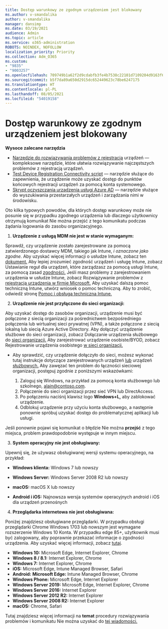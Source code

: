 ```yaml
---
title: Dostęp warunkowy ze zgodnym urządzeniem jest blokowany
ms.author: v-smandalika
author: v-smandalika
manager: dansimp
ms.date: 03/19/2021
audience: Admin
ms.topic: article
ms.service: o365-administration
ROBOTS: NOINDEX, NOFOLLOW
localization_priority: Priority
ms.collection: Adm_O365
ms.custom:
- "9835"
- "9003257"
ms.openlocfilehash: 709749b1a62f2d9cdabfb3fe4b7538c22101d7109204d9163f6059336b817bf8
ms.sourcegitcommit: b5f7da89a650d2915dc652449623c78be6247175
ms.translationtype: HT
ms.contentlocale: pl-PL
ms.lasthandoff: 08/05/2021
ms.locfileid: "54019158"
---
```

# <a name="im-getting-blocked-by-conditional-access-with-compliant-device"></a>Dostęp warunkowy ze zgodnym urządzeniem jest blokowany

**Wysoce zalecane narzędzia**

- [Narzędzie do rozwiązywania problemów z rejestracją](https://docs.microsoft.com/samples/azure-samples/dsregtool/dsregtool/) urządzeń — kompleksowe narzędzie, które ułatwia rozwiązywanie najczęstszych problemów z rejestracją urządzeń.
- [Test Device Registration Connectivity script](https://docs.microsoft.com/samples/azure-samples/testdeviceregconnectivity/testdeviceregconnectivity/) — narzędzie służące do zapewnienia, że urządzenie może uzyskać dostęp do punktów końcowych rejestracji urządzeń za pomocą konta systemowego.
- [Skrypt oczyszczania urządzenia usługi Azure AD](https://github.com/mzmaili/AzureADDeviceCleanup) — narzędzie służące do wyszukiwania przestarzałych urządzeń i zarządzania nimi w środowisku.

Oto kilka typowych powodów, dla których dostęp warunkowy może nie posunie się w przypadku zgodnego urządzenia lub dlaczego użytkownicy otrzymują komunikat Nie można przejść z tego komunikatu podczas żądania logowania do zasobu organizacyjnego. 

1. **Urządzenie z usługą MDM nie jest w stanie wymaganym:**

Sprawdź, czy urządzenie zostało zarejestrowane za pomocą zatwierdzonego dostawcy MDM, takiego jak Intune, *i oznaczone jako zgodne.* Aby uzyskać więcej informacji o usłudze Intune, zobacz ten [dokument.](https://docs.microsoft.com/mem/intune/enrollment/device-enrollment) Aby lepiej zrozumieć zgodność urządzeń i usługę Intune, zobacz Ustawianie reguł dla urządzeń, które zarządzasz za pomocą usługi Intune, za pomocą zasad [zgodności.](https://docs.microsoft.com/mem/intune/protect/device-compliance-get-started) Jeśli masz problemy z zarejestrowaniem urządzenia w usłudze Intune, zobacz Rozwiązywanie problemów z [rejestracją urządzenia w firmie Microsoft.](https://docs.microsoft.com/troubleshoot/mem/intune/troubleshoot-device-enrollment-in-intune) Aby uzyskać dalszą pomoc techniczną Intune, utwórz wniosek o pomoc techniczną. Aby to zrobić, odwiedź stronę [Pomoc i obsługa techniczna Intune.](https://endpoint.microsoft.com/#blade/Microsoft_Intune_DeviceSettings/SupportMenu/helpSupport)

2. **Urządzenie nie jest przyłączone do sieci organizacji:**

Aby uzyskać dostęp do zasobów organizacji, urządzenie musi być połączone z siecią organizacji za pośrednictwem bezpośredniego połączenia lub wirtualnej sieci prywatnej (VPN), a także połączone z siecią lokalną lub siecią Azure Active Directory. Aby dołączyć urządzenie służbowe do sieci organizacji, zobacz Dołączanie urządzenia służbowego do [sieci organizacji.](https://docs.microsoft.com/azure/active-directory/user-help/user-help-join-device-on-network) Aby zarejestrować urządzenie osobiste/BYOD, zobacz Rejestrowanie urządzenia osobistego [w sieci organizacji.](https://docs.microsoft.com/azure/active-directory/user-help/user-help-register-device-on-network)

- Aby sprawdzić, czy urządzenie dołączyło do sieci, możesz wykonać tutaj instrukcje dotyczące zarejestrowanych urządzeń [lub](https://docs.microsoft.com/azure/active-directory/user-help/user-help-register-device-on-network#to-verify-that-youre-registered) urządzeń [służbowych.](https://docs.microsoft.com/azure/active-directory/user-help/user-help-join-device-on-network#to-make-sure-youre-joined) Aby zawęzać ten problem do łączności sieciowej organizacji, postępuj zgodnie z poniższymi wskazówkami:

    1. Zaloguj się Windows, na przykład za pomocą konta służbowego lub szkolnego, alain@contoso.com.
    2. Połączenie do sieci organizacji przez sieć VPN lub DirectAccess.
    3. Po połączeniu naciśnij klawisz logo **Windows+L,** aby zablokować urządzenie.
    4. Odblokuj urządzenie przy użyciu konta służbowego, a następnie ponownie spróbuj uzyskać dostęp do problematycznej aplikacji lub usługi.

Jeśli ponownie pojawi się komunikat o błędzie Nie można **przejść** z tego miejsca, problem prawdopodobnie występuje w innym miejscu.

3. **System operacyjny nie jest obsługiwany:**

Upewnij się, że używasz obsługiwanej wersji systemu operacyjnego, na przykład:

- **Windows klienta:** Windows 7 lub nowszy

- **Windows Server:** Windows Server 2008 R2 lub nowszy

- **macOS:** macOS X lub nowszy

- **Android i iOS:** Najnowsza wersja systemów operacyjnych android i iOS dla urządzeń przenośnych

4. **Przeglądarka internetowa nie jest obsługiwana:**

Poniżej znajdziesz obsługiwane przeglądarki. W przypadku obsługi przeglądarki Chrome Windows 1703 lub nowszym jest wymagane rozszerzenie Windows 10 Konta. W przypadku edge 85+, użytkownik musi być zalogowany, aby poprawnie przekazać informacje o zgodności urządzenia. Aby uzyskać więcej informacji, zobacz [tutaj](https://docs.microsoft.com/azure/active-directory/conditional-access/concept-conditional-access-conditions#chrome-support).

- **Windows 10:** Microsoft Edge, Internet Explorer, Chrome
- **Windows 8 / 8.1:** Internet Explorer, Chrome
- **Windows 7:** Internet Explorer, Chrome
- **iOS:** Microsoft Edge, Intune Managed Browser, Safari
- **Android:** **Microsoft Edge:** Intune Managed Browser, Chrome
- **Windows Phone:** Microsoft Edge, Internet Explorer
- **Windows Server 2019:** Microsoft Edge, Internet Explorer, Chrome
- **Windows Server 2016:** Internet Explorer
- **Windows Server 2012 R2:** Internet Explorer
- **Windows Server 2008 R2:** Internet Explorer
- **macOS:** Chrome, Safari

Tutaj znajdziesz więcej informacji na **temat** procedury rozwiązywania problemów i komunikatu Nie można uzyskać do [tej wiadomości.](https://docs.microsoft.com/azure/active-directory/user-help/user-help-device-remediation)
